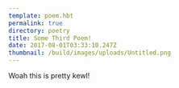 ```yaml
---
template: poem.hbt
permalink: true
directory: poetry
title: Some Third Poem!
date: 2017-08-01T03:33:10.247Z
thumbnail: /build/images/uploads/Untitled.png
---
```

Woah this is pretty kewl!
